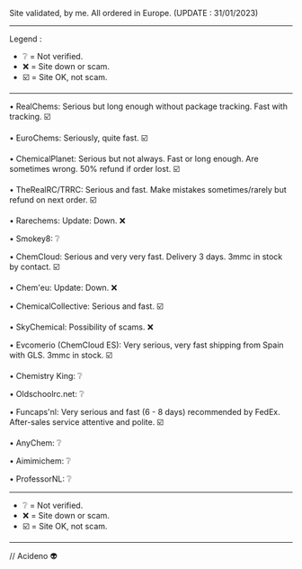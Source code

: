 Site validated, by me.  All ordered in Europe. (UPDATE : 31/01/2023)

___________________________________________________________________________________________________________________

Legend :

 * ❔  = Not verified.
 * ❌  = Site down or scam.
 * ☑️  = Site OK, not scam.
 
____________________________________________________________________________________________________________________

• RealChems: Serious but long enough without package tracking. Fast with tracking. ☑️

 • EuroChems: Seriously, quite fast. ☑️

 • ChemicalPlanet: Serious but not always. Fast or long enough. Are sometimes wrong. 50% refund if order lost. ☑️

 • TheRealRC/TRRC: Serious and fast. Make mistakes sometimes/rarely but refund on next order. ☑️

 • Rarechems: Update: Down. ❌

 • Smokey8: ❔

 • ChemCloud: Serious and very very fast.  Delivery 3 days. 3mmc in stock by contact. ☑️

 • Chem'eu: Update: Down. ❌

 • ChemicalCollective: Serious and fast. ☑️

 • SkyChemical: Possibility of scams. ❌

 • Evcomerio (ChemCloud ES): Very serious, very fast shipping from Spain with GLS. 3mmc in stock. ☑️

 • Chemistry King: ❔

 • Oldschoolrc.net: ❔

 • Funcaps'nl: Very serious and fast (6 - 8 days) recommended by FedEx. After-sales service attentive and polite. ☑️

 • AnyChem: ❔

 • Aimimichem: ❔
 
 • ProfessorNL: ❔

_________________________________________________________________________________________________________________________

 * ❔  = Not verified.
 * ❌  = Site down or scam.
 * ☑️  = Site OK, not scam.
_________________________________________________________________________________________________________________________

// Acideno 👽
